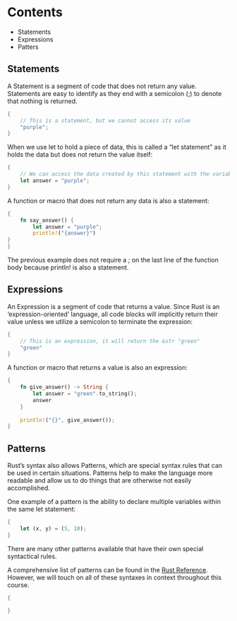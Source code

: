 # Contents
- Statements
- Expressions
- Patters

## Statements

A Statement is a segment of code that does not return any value. Statements are easy to identify as they end with a semicolon (;) to denote that nothing is returned.

```rust
{
    // This is a statement, but we cannot access its value
    "purple";
}
```

When we use let to hold a piece of data, this is called a “let statement” as it holds the data but does not return the value itself:

```rust
{
    // We can access the data created by this statement with the variable answer
    let answer = "purple";
}
```

A function or macro that does not return any data is also a statement:
```rust
{
    fn say_answer() {
        let answer = "purple";
        println!("{answer}")
}
}
```

The previous example does not require a ; on the last line of the function body because println! is also a statement.


## Expressions
An Expression is a segment of code that returns a value. Since Rust is an ‘expression-oriented’ language, all code blocks will implicitly return their value unless we utilize a semicolon to terminate the expression:

```rust
{
    // This is an expression, it will return the &str "green"
    "green"
}
```


A function or macro that returns a value is also an expression:
```rust
{
    fn give_answer() -> String {
        let answer = "green".to_string();
        answer
    }
    
    println!("{}", give_answer());
}
```

## Patterns
Rust’s syntax also allows Patterns, which are special syntax rules that can be used in certain situations. Patterns help to make the language more readable and allow us to do things that are otherwise not easily accomplished.

One example of a pattern is the ability to declare multiple variables within the same let statement:

```rust
{
    let (x, y) = (5, 10);
}
```

There are many other patterns available that have their own special syntactical rules.

A comprehensive list of patterns can be found in the [Rust Reference](https://doc.rust-lang.org/reference/patterns.html#identifier-patterns). However, we will touch on all of these syntaxes in context throughout this course.

```rust
{

}
```